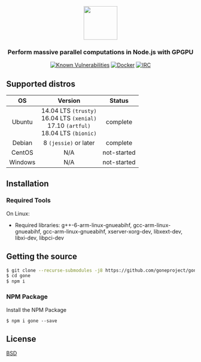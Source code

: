 <div align="center">

<img src="https://github.com/goneproject/gone/blob/master/misc/img/gone_readme.svg" height="90">

### Perform massive parallel computations in Node.js with GPGPU

[![Known Vulnerabilities][snyc-image]][snyc-url]
[![Docker][docker-image]][docker-url]
[![IRC][IRC-image]][IRC-url]

</div>

## Supported distros
| OS            | Version       | Status |
|:-------------:|:-------------:|:-------:|
| Ubuntu        | 14.04 LTS `(trusty)` <br/> 16.04 LTS `(xenial)` <br/> 17.10 `(artful)` <br/> 18.04 LTS `(bionic)`| complete |
| Debian        | 8 `(jessie)` or later | complete |
| CentOS        | N/A | not-started |
| Windows       | N/A | not-started |

## Installation

### Required Tools
On Linux:
- Required libraries: g++-6-arm-linux-gnueabihf, gcc-arm-linux-gnueabihf, gcc-arm-linux-gnueabihf, xserver-xorg-dev, libxext-dev, libxi-dev, libpci-dev

## Getting the source
```bash
$ git clone --recurse-submodules -j8 https://github.com/goneproject/gone.git
$ cd gone
$ npm i
```

### NPM Package
Install the NPM Package
```
$ npm i gone --save
```

## License

  [BSD](./LICENSE)


[IRC-image]: https://img.shields.io/badge/IRC-%23goneproject-lightgrey.svg?label=IRC&longCache=true&style=flat-square
[IRC-url]: https://webchat.freenode.net/?channels=goneproject

[docker-image]: https://img.shields.io/badge/docker-goneproject/gone-3ca6ee.svg?logo=docker&label=Docker&longCache=true&style=flat-square
[docker-url]: https://hub.docker.com/r/goneproject/gone/

[snyc-image]: https://snyk.io/test/github/goneproject/gone/badge.svg?longCache=true&style=flat-square
[snyc-url]: https://snyk.io/test/github/goneproject/gone
